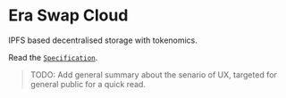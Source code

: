 # Era Swap Cloud

IPFS based decentralised storage with tokenomics.

Read the [`Specification`](https://github.com/KMPARDS/era-swap-cloud/blob/master/SPECIFICATION.md).

> TODO: Add general summary about the senario of UX, targeted for general public for a quick read.
